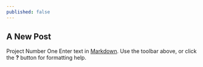 ```yaml
---
published: false
---
```

## A New Post
Project Number One 
Enter text in [Markdown](http://daringfireball.net/projects/markdown/). Use the toolbar above, or click the **?** button for formatting help.
